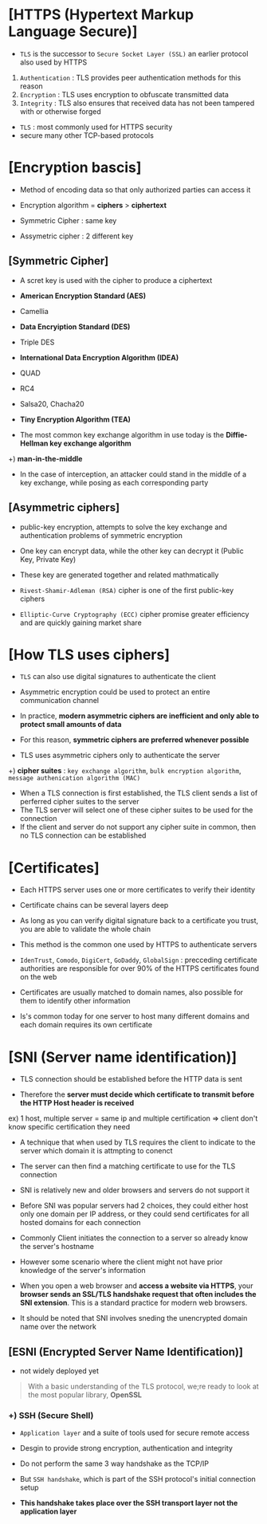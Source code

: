 # [HTTPS (Hypertext Markup Language Secure)]

- `TLS` is the successor to `Secure Socket Layer (SSL)` an earlier protocol also used by HTTPS

1. `Authentication` : TLS provides peer authentication methods for this reason
2. `Encryption` : TLS uses encryption to obfuscate transmitted data
3. `Integrity` : TLS also ensures that received data has not been tampered with or otherwise forged

- `TLS` : most commonly used for HTTPS security
- secure many other TCP-based protocols

# [Encryption bascis]

- Method of encoding data so that only authorized parties can access it
- Encryption algorithm = **ciphers** > **ciphertext**

- Symmetric Cipher : same key
- Assymetric cipher : 2 different key

## [Symmetric Cipher]

- A scret key is used with the cipher to produce a ciphertext


- **American Encryption Standard (AES)**
- Camellia
- **Data Encryiption Standard (DES)**
- Triple DES
- **International Data Encryption Algorithm (IDEA)**
- QUAD
- RC4
- Salsa20, Chacha20
- **Tiny Encryption Algorithm (TEA)**


- The most common key exchange algorithm in use today is the **Diffie-Hellman key exchange algorithm**

+) **man-in-the-middle**

- In the case of interception, an attacker could stand in the middle of a key exchange, while posing as each corresponding party

## [Asymmetric ciphers]

- public-key encryption, attempts to solve the key exchange and authentication problems of symmetric encryption


- One key can encrypt data, while the other key can decrypt it (Public Key, Private Key)
- These key are generated together and related mathmatically


- `Rivest-Shamir-Adleman (RSA)` cipher is one of the first public-key ciphers
- `Elliptic-Curve Cryptography (ECC)` cipher promise greater efficiency and are quickly gaining market share


# [How TLS uses ciphers]

- `TLS` can also use digital signatures to authenticate the client
- Asymmetric encryption could be used to protect an entire communication channel


- In practice, **modern asymmetric ciphers are inefficient and only able to protect small amounts of data**
- For this reason, **symmetric ciphers are preferred whenever possible**
- TLS uses asymmetric ciphers only to authenticate the server


+) **cipher suites** : `key exchange algorithm`, `bulk encryption algorithm`, `message authenication algorithm (MAC)`

- When a TLS connection is first established, the TLS client sends a list of perferred cipher suites to the server
- The TLS server will select one of these cipher suites to be used for the connection
- If the client and server do not support any cipher suite in common, then no TLS connection can be established

# [Certificates]

- Each HTTPS server uses one or more certificates to verify their identity
- Certificate chains can be several layers deep
- As long as you can verify digital signature back to a certificate you trust, you are able to validate the whole chain


- This method is the common one used by HTTPS to authenticate servers
- `IdenTrust`, `Comodo`, `DigiCert`, `GoDaddy`, `GlobalSign` : precceding certificate authorities are responsible for over 90% of the HTTPS certificates found on the web


- Certificates are usually matched to domain names, also possible for them to identify other information


- Is's common today for one server to host many different domains and each domain requires its own certificate


# [SNI (Server name identification)]

- TLS connection should be established before the HTTP data is sent

- Therefore the **server must decide which certificate to transmit before the HTTP Host header is received**

ex) 1 host, multiple server = same ip and multiple certification
=> client don't know specific certification they need

- A technique that when used by TLS requires the client to indicate to the server which domain it is attmpting to conenct
- The server can then find a matching certificate to use for the TLS connection


- SNI is relatively new and older browsers and servers do not support it
- Before SNI was popular servers had 2 choices, they could either host only one domain per IP address, or they could send certificates for all hosted domains for each connection


- Commonly Client initiates the connection to a server so already know the server's hostname
- However some scenario where the client might not have prior knowledge of the server's information


- When you open a web browser and **access a website via HTTPS**, your **browser sends an SSL/TLS handshake request that often includes the SNI extension**. This is a standard practice for modern web browsers.


- It should be noted that SNI involves sneding the unencrypted domain name over the network

## [ESNI (Encrypted Server Name Identification)]

- not widely deployed yet


> With a basic understanding of the TLS protocol, we;re ready to look at the most popular library, **OpenSSL**


### +) SSH (Secure Shell)

- `Application layer` and a suite of tools used for secure remote access
- Desgin to provide strong encryption, authentication and integrity


- Do not perform the same 3 way handshake as the TCP/IP 
- But `SSH handshake`, which is part of the SSH protocol's initial connection setup
- **This handshake takes place over the SSH transport layer not the application layer**
